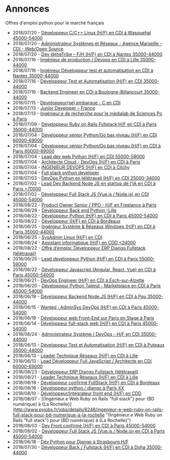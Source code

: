 # Annonces

Offres d'emploi python pour le marché français

* 2018/07/20 - [Développeur C/C++ Linux (H/F) en CDI à Wasquehal 45000-54000](http://www.pyjobs.fr/jobs/details/6242/developpeur-c-c-linux-h-f-en-cdi-a-wasquehal-45000-54000 "Développeur C/C++ Linux (H/F) en CDI à Wasquehal 45000-54000")
* 2018/07/20 - [Administrateur Systèmes et Réseaux - Agence Marseille - CDI - Web/Open Source](http://www.pyjobs.fr/jobs/details/6241/administrateur-systemes-et-reseaux-agence-marseille-cdi-web-open-source "Administrateur Systèmes et Réseaux - Agence Marseille - CDI - Web/Open Source")
* 2018/07/20 - [Dev @theTribe – F/H (H/F) en CDI à Nantes 35000-44000](http://www.pyjobs.fr/jobs/details/6240/dev-thetribe-f-h-h-f-en-cdi-a-nantes-35000-44000 "Dev @theTribe – F/H (H/F) en CDI à Nantes 35000-44000")
* 2018/07/16 - [Ingénieur de production / Devops en CDI à Lille 35000-44000](http://www.pyjobs.fr/jobs/details/6236/ingenieur-de-production-devops-en-cdi-a-lille-35000-44000 "Ingénieur de production / Devops en CDI à Lille 35000-44000")
* 2018/07/16 - [Ingénieur Développeur test et automatisation en CDI à Nantes 35000-44000](http://www.pyjobs.fr/jobs/details/6239/ingenieur-developpeur-test-et-automatisation-en-cdi-a-nantes-35000-44000 "Ingénieur Développeur test et automatisation en CDI à Nantes 35000-44000")
* 2018/07/16 - [Développeur Test et Automatisation (H/F) en CDI 35000-44000](http://www.pyjobs.fr/jobs/details/6238/developpeur-test-et-automatisation-h-f-en-cdi-35000-44000 "Développeur Test et Automatisation (H/F) en CDI 35000-44000")
* 2018/07/16 - [Backend Engineer en CDI à Boulogne-Billancourt 35000-44000](http://www.pyjobs.fr/jobs/details/6237/backend-engineer-en-cdi-a-boulogne-billancourt-35000-44000 "Backend Engineer en CDI à Boulogne-Billancourt 35000-44000")
* 2018/07/15 - [Developpeur(se) embarqué - C en CDI](http://www.pyjobs.fr/jobs/details/6235/developpeur-se-embarque-c-en-cdi "Developpeur(se) embarqué - C en CDI")
* 2018/07/13 - [Junior Developer – France](http://www.pyjobs.fr/jobs/details/6234/junior-developer-france "Junior Developer – France")
* 2018/07/13 - [Ingénieur.e de recherche pour le médialab de Sciences Po à Paris](http://www.pyjobs.fr/jobs/details/6233/ingenieur-e-de-recherche-pour-le-medialab-de-sciences-po-a-paris "Ingénieur.e de recherche pour le médialab de Sciences Po à Paris")
* 2018/07/09 - [Développeur Ruby on Rails Fullstack  H/F en CDI à Paris 35000-44000](http://www.pyjobs.fr/jobs/details/6232/developpeur-ruby-on-rails-fullstack-h-f-en-cdi-a-paris-35000-44000 "Développeur Ruby on Rails Fullstack  H/F en CDI à Paris 35000-44000")
* 2018/07/04 - [Développeur sénior Python/Go bas niveau (H/F) en CDI 60000-69000](http://www.pyjobs.fr/jobs/details/6229/developpeur-senior-python-go-bas-niveau-h-f-en-cdi-60000-69000 "Développeur sénior Python/Go bas niveau (H/F) en CDI 60000-69000")
* 2018/07/04 - [Développeur sénior Python/Go bas niveau (H/F) en CDI à Paris 60000-69000](http://www.pyjobs.fr/jobs/details/6231/developpeur-senior-python-go-bas-niveau-h-f-en-cdi-a-paris-60000-69000 "Développeur sénior Python/Go bas niveau (H/F) en CDI à Paris 60000-69000")
* 2018/07/04 - [Lead dev web Python (H/F) en CDI 55000-59000](http://www.pyjobs.fr/jobs/details/6230/lead-dev-web-python-h-f-en-cdi-55000-59000 "Lead dev web Python (H/F) en CDI 55000-59000")
* 2018/07/04 - [Architecte Cloud - DevOps (H/F) en CDI à Paris](http://www.pyjobs.fr/jobs/details/6227/architecte-cloud-devops-h-f-en-cdi-a-paris "Architecte Cloud - DevOps (H/F) en CDI à Paris")
* 2018/07/04 - [INGENIEUR DEVOPS (H/F) en CDI à Clichy](http://www.pyjobs.fr/jobs/details/6228/ingenieur-devops-h-f-en-cdi-a-clichy "INGENIEUR DEVOPS (H/F) en CDI à Clichy")
* 2018/07/04 - [Full stack python developer](http://www.pyjobs.fr/jobs/details/6226/full-stack-python-developer "Full stack python developer")
* 2018/07/03 - [DevOps Python en télétravail (H/F) en CDI 25000-34000](http://www.pyjobs.fr/jobs/details/6225/devops-python-en-teletravail-h-f-en-cdi-25000-34000 "DevOps Python en télétravail (H/F) en CDI 25000-34000")
* 2018/07/02 - [Lead Dev Backend Node JS en startup de l'IA en CDI à Paris >70000](http://www.pyjobs.fr/jobs/details/6223/lead-dev-backend-node-js-en-startup-de-lia-en-cdi-a-paris-70000 "Lead Dev Backend Node JS en startup de l'IA en CDI à Paris >70000")
* 2018/07/02 - [Développeur Full Stack JS (Vue.js / Node.js) en CDI 45000-54000](http://www.pyjobs.fr/jobs/details/6224/developpeur-full-stack-js-vue-js-node-js-en-cdi-45000-54000 "Développeur Full Stack JS (Vue.js / Node.js) en CDI 45000-54000")
* 2018/08/22 - [Product Owner Senior / PPO - H/F en Freelance à Paris](http://www.pyjobs.fr/jobs/details/6254/product-owner-senior-ppo-h-f-en-freelance-a-paris "Product Owner Senior / PPO - H/F en Freelance à Paris")
* 2018/06/29 - [Développeur Back end Python -Lille](http://www.pyjobs.fr/jobs/details/6222/developpeur-back-end-python-lille "Développeur Back end Python -Lille")
* 2018/08/22 - [Développeur Python (H/F) en CDI à Paris 45000-54000](http://www.pyjobs.fr/jobs/details/6256/developpeur-python-h-f-en-cdi-a-paris-45000-54000 "Développeur Python (H/F) en CDI à Paris 45000-54000")
* 2018/08/22 - [Développeur (H/F) en CDI à Bordeaux](http://www.pyjobs.fr/jobs/details/6255/developpeur-h-f-en-cdi-a-bordeaux "Développeur (H/F) en CDI à Bordeaux")
* 2018/06/25 - [Ingénieur Système & Réseaux Windows (H/F) en CDI à Paris 35000-44000](http://www.pyjobs.fr/jobs/details/6221/ingenieur-systeme-reseaux-windows-h-f-en-cdi-a-paris-35000-44000 "Ingénieur Système & Réseaux Windows (H/F) en CDI à Paris 35000-44000")
* 2018/06/25 - [SysAdmin Linux (H/F) en CDI](http://www.pyjobs.fr/jobs/details/6220/sysadmin-linux-h-f-en-cdi "SysAdmin Linux (H/F) en CDI")
* 2018/08/24 - [Assistant informatique (H/F) en CDD <24000](http://www.pyjobs.fr/jobs/details/6259/assistant-informatique-h-f-en-cdd-24000 "Assistant informatique (H/F) en CDD <24000")
* 2018/08/22 - [Offre d’emploi: Développeur ERP Django Fullstack (télétravail)](http://www.pyjobs.fr/jobs/details/6253/offre-demploi-developpeur-erp-django-fullstack-teletravail "Offre d’emploi: Développeur ERP Django Fullstack (télétravail)")
* 2018/06/25 - [Lead developpeur Python (H/F) en CDI à Paris 55000-59000](http://www.pyjobs.fr/jobs/details/6219/lead-developpeur-python-h-f-en-cdi-a-paris-55000-59000 "Lead developpeur Python (H/F) en CDI à Paris 55000-59000")
* 2018/06/22 - [Développeur Javascript (Angular, React, Vue) en CDI à Paris 45000-54000](http://www.pyjobs.fr/jobs/details/6218/developpeur-javascript-angular-react-vue-en-cdi-a-paris-45000-54000 "Développeur Javascript (Angular, React, Vue) en CDI à Paris 45000-54000")
* 2018/06/21 - [DevOps Engineer (H/F) en CDI à Esch-sur-Alzette](http://www.pyjobs.fr/jobs/details/6217/devops-engineer-h-f-en-cdi-a-esch-sur-alzette "DevOps Engineer (H/F) en CDI à Esch-sur-Alzette")
* 2018/06/20 - [Développeur Python Talend - Marketplace en CDI à Paris 45000-54000](http://www.pyjobs.fr/jobs/details/6216/developpeur-python-talend-marketplace-en-cdi-a-paris-45000-54000 "Développeur Python Talend - Marketplace en CDI à Paris 45000-54000")
* 2018/06/19 - [Développeur Backend Node.JS (H/F) en CDI à Pau 35000-44000](http://www.pyjobs.fr/jobs/details/6215/developpeur-backend-node-js-h-f-en-cdi-a-pau-35000-44000 "Développeur Backend Node.JS (H/F) en CDI à Pau 35000-44000")
* 2018/06/15 - [Wanted : AdminSys DevOps (H/F) en CDI à Paris 45000-54000](http://www.pyjobs.fr/jobs/details/6212/wanted-adminsys-devops-h-f-en-cdi-a-paris-45000-54000 "Wanted : AdminSys DevOps (H/F) en CDI à Paris 45000-54000")
* 2018/06/19 - [Développeur web Front-End sur Paris en Stage à Paris](http://www.pyjobs.fr/jobs/details/6214/developpeur-web-front-end-sur-paris-en-stage-a-paris "Développeur web Front-End sur Paris en Stage à Paris")
* 2018/06/14 - [Développeur full-stack web (H/F) en CDI à Paris 45000-54000](http://www.pyjobs.fr/jobs/details/6211/developpeur-full-stack-web-h-f-en-cdi-a-paris-45000-54000 "Développeur full-stack web (H/F) en CDI à Paris 45000-54000")
* 2018/08/24 - [Administrateur Système / DevOps - H/F en CDI 35000-44000](http://www.pyjobs.fr/jobs/details/6258/administrateur-systeme-devops-h-f-en-cdi-35000-44000 "Administrateur Système / DevOps - H/F en CDI 35000-44000")
* 2018/06/13 - [Développeur Test et Automatisation (H/F) en CDI à Puteaux 35000-44000](http://www.pyjobs.fr/jobs/details/6208/developpeur-test-et-automatisation-h-f-en-cdi-a-puteaux-35000-44000 "Développeur Test et Automatisation (H/F) en CDI à Puteaux 35000-44000")
* 2018/06/13 - [Leader Technique Réseaux (H/F) en CDI à Lille](http://www.pyjobs.fr/jobs/details/6209/leader-technique-reseaux-h-f-en-cdi-a-lille "Leader Technique Réseaux (H/F) en CDI à Lille")
* 2018/06/13 - [Lead Développeur Full JavaScript / Architecte en CDI 60000-69000](http://www.pyjobs.fr/jobs/details/6207/lead-developpeur-full-javascript-architecte-en-cdi-60000-69000 "Lead Développeur Full JavaScript / Architecte en CDI 60000-69000")
* 2018/08/23 - [Développeur ERP Django Fullstack (télétravail)](http://www.pyjobs.fr/jobs/details/6257/developpeur-erp-django-fullstack-teletravail "Développeur ERP Django Fullstack (télétravail)")
* 2018/08/21 - [Leader Technique Réseaux (H/F) en CDI à Lille](http://www.pyjobs.fr/jobs/details/6252/leader-technique-reseaux-h-f-en-cdi-a-lille "Leader Technique Réseaux (H/F) en CDI à Lille")
* 2018/08/19 - [Développeur confirmé FullStack (H/F) en CDI à Bordeaux](http://www.pyjobs.fr/jobs/details/6251/developpeur-confirme-fullstack-h-f-en-cdi-a-bordeaux "Développeur confirmé FullStack (H/F) en CDI à Bordeaux")
* 2018/08/16 - [Développeur python / django à Paris XX](http://www.pyjobs.fr/jobs/details/6250/developpeur-python-django-a-paris-xx "Développeur python / django à Paris XX")
* 2018/08/10 - [Développeur/Intégrateur front end (H/F) en CDD](http://www.pyjobs.fr/jobs/details/6249/developpeur-integrateur-front-end-h-f-en-cdd "Développeur/Intégrateur front end (H/F) en CDD")
* 2018/08/07 - [{Ingénieur.e Web Ruby on Rails "full stack"} pour {BD numérique} à {La Rochelle}](http://www.pyjobs.fr/jobs/details/6248/ingenieur-e-web-ruby-on-rails-full-stack-pour-bd-numerique-a-la-rochelle "{Ingénieur.e Web Ruby on Rails "full stack"} pour {BD numérique} à {La Rochelle}")
* 2018/08/03 - [Dev Front confirmé (H/F) en CDI à Paris 45000-54000](http://www.pyjobs.fr/jobs/details/6247/dev-front-confirme-h-f-en-cdi-a-paris-45000-54000 "Dev Front confirmé (H/F) en CDI à Paris 45000-54000")
* 2018/08/02 - [Développeur Full Stack JS (Vue.js / Node.js) en CDI à Paris 45000-54000](http://www.pyjobs.fr/jobs/details/6246/developpeur-full-stack-js-vue-js-node-js-en-cdi-a-paris-45000-54000 "Développeur Full Stack JS (Vue.js / Node.js) en CDI à Paris 45000-54000")
* 2018/06/18 - [Dév Python pour Django à Strasbourg H/F](http://www.pyjobs.fr/jobs/details/6213/dev-python-pour-django-a-strasbourg-h-f "Dév Python pour Django à Strasbourg H/F")
* 2018/07/30 - [Développeur Back / Fullstack (H/F) en CDI à Doha 35000-44000](http://www.pyjobs.fr/jobs/details/6245/developpeur-back-fullstack-h-f-en-cdi-a-doha-35000-44000 "Développeur Back / Fullstack (H/F) en CDI à Doha 35000-44000")

